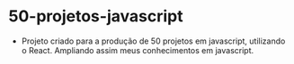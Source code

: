 # 50-projetos-javascript

- Projeto criado para a produção de 50 projetos em javascript, utilizando o React. Ampliando assim meus conhecimentos em javascript.
